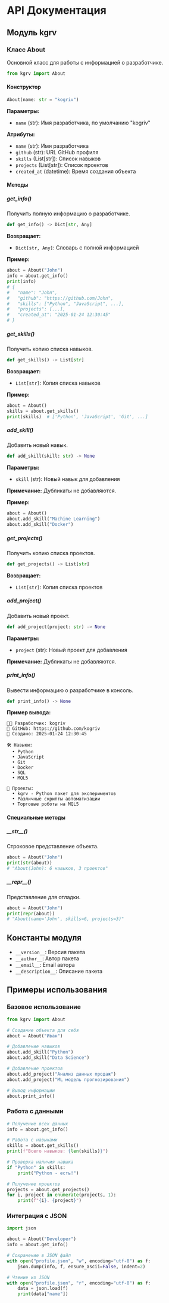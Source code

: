 # API Документация

## Модуль kgrv

### Класс About

Основной класс для работы с информацией о разработчике.

```python
from kgrv import About
```

#### Конструктор

```python
About(name: str = "kogriv")
```

**Параметры:**
- `name` (str): Имя разработчика, по умолчанию "kogriv"

**Атрибуты:**
- `name` (str): Имя разработчика
- `github` (str): URL GitHub профиля
- `skills` (List[str]): Список навыков
- `projects` (List[str]): Список проектов
- `created_at` (datetime): Время создания объекта

#### Методы

##### get_info()

Получить полную информацию о разработчике.

```python
def get_info() -> Dict[str, Any]
```

**Возвращает:**
- `Dict[str, Any]`: Словарь с полной информацией

**Пример:**
```python
about = About("John")
info = about.get_info()
print(info)
# {
#   "name": "John",
#   "github": "https://github.com/John",
#   "skills": ["Python", "JavaScript", ...],
#   "projects": [...],
#   "created_at": "2025-01-24 12:30:45"
# }
```

##### get_skills()

Получить копию списка навыков.

```python
def get_skills() -> List[str]
```

**Возвращает:**
- `List[str]`: Копия списка навыков

**Пример:**
```python
about = About()
skills = about.get_skills()
print(skills)  # ['Python', 'JavaScript', 'Git', ...]
```

##### add_skill()

Добавить новый навык.

```python
def add_skill(skill: str) -> None
```

**Параметры:**
- `skill` (str): Новый навык для добавления

**Примечание:** Дубликаты не добавляются.

**Пример:**
```python
about = About()
about.add_skill("Machine Learning")
about.add_skill("Docker")
```

##### get_projects()

Получить копию списка проектов.

```python
def get_projects() -> List[str]
```

**Возвращает:**
- `List[str]`: Копия списка проектов

##### add_project()

Добавить новый проект.

```python
def add_project(project: str) -> None
```

**Параметры:**
- `project` (str): Новый проект для добавления

**Примечание:** Дубликаты не добавляются.

##### print_info()

Вывести информацию о разработчике в консоль.

```python
def print_info() -> None
```

**Пример вывода:**
```
👨‍💻 Разработчик: kogriv
🔗 GitHub: https://github.com/kogriv
📅 Создано: 2025-01-24 12:30:45

🛠️ Навыки:
  • Python
  • JavaScript
  • Git
  • Docker
  • SQL
  • MQL5

📂 Проекты:
  • kgrv - Python пакет для экспериментов
  • Различные скрипты автоматизации
  • Торговые роботы на MQL5
```

#### Специальные методы

##### \_\_str\_\_()

Строковое представление объекта.

```python
about = About("John")
print(str(about))
# "About(John): 6 навыков, 3 проектов"
```

##### \_\_repr\_\_()

Представление для отладки.

```python
about = About("John")
print(repr(about))
# "About(name='John', skills=6, projects=3)"
```

## Константы модуля

- `__version__`: Версия пакета
- `__author__`: Автор пакета
- `__email__`: Email автора
- `__description__`: Описание пакета

## Примеры использования

### Базовое использование

```python
from kgrv import About

# Создание объекта для себя
about = About("Иван")

# Добавление навыков
about.add_skill("Python")
about.add_skill("Data Science")

# Добавление проектов
about.add_project("Анализ данных продаж")
about.add_project("ML модель прогнозирования")

# Вывод информации
about.print_info()
```

### Работа с данными

```python
# Получение всех данных
info = about.get_info()

# Работа с навыками
skills = about.get_skills()
print(f"Всего навыков: {len(skills)}")

# Проверка наличия навыка
if "Python" in skills:
    print("Python - есть!")

# Получение проектов
projects = about.get_projects()
for i, project in enumerate(projects, 1):
    print(f"{i}. {project}")
```

### Интеграция с JSON

```python
import json

about = About("Developer")
info = about.get_info()

# Сохранение в JSON файл
with open("profile.json", "w", encoding="utf-8") as f:
    json.dump(info, f, ensure_ascii=False, indent=2)

# Чтение из JSON
with open("profile.json", "r", encoding="utf-8") as f:
    data = json.load(f)
    print(data["name"])
```
